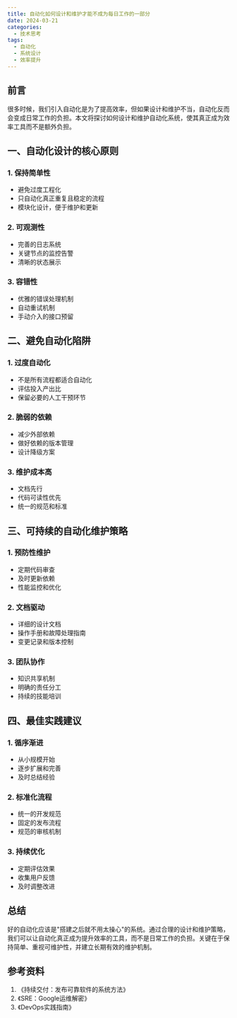 ```yaml
---
title: 自动化如何设计和维护才能不成为每日工作的一部分
date: 2024-03-21
categories:
  - 技术思考
tags:
  - 自动化
  - 系统设计
  - 效率提升
---
```

## 前言

很多时候，我们引入自动化是为了提高效率，但如果设计和维护不当，自动化反而会变成日常工作的负担。本文将探讨如何设计和维护自动化系统，使其真正成为效率工具而不是额外负担。

## 一、自动化设计的核心原则

### 1. 保持简单性

- 避免过度工程化
- 只自动化真正重复且稳定的流程
- 模块化设计，便于维护和更新

### 2. 可观测性

- 完善的日志系统
- 关键节点的监控告警
- 清晰的状态展示

### 3. 容错性

- 优雅的错误处理机制
- 自动重试机制
- 手动介入的接口预留

## 二、避免自动化陷阱

### 1. 过度自动化

- 不是所有流程都适合自动化
- 评估投入产出比
- 保留必要的人工干预环节

### 2. 脆弱的依赖

- 减少外部依赖
- 做好依赖的版本管理
- 设计降级方案

### 3. 维护成本高

- 文档先行
- 代码可读性优先
- 统一的规范和标准

## 三、可持续的自动化维护策略

### 1. 预防性维护

- 定期代码审查
- 及时更新依赖
- 性能监控和优化

### 2. 文档驱动

- 详细的设计文档
- 操作手册和故障处理指南
- 变更记录和版本控制

### 3. 团队协作

- 知识共享机制
- 明确的责任分工
- 持续的技能培训

## 四、最佳实践建议

### 1. 循序渐进

- 从小规模开始
- 逐步扩展和完善
- 及时总结经验

### 2. 标准化流程

- 统一的开发规范
- 固定的发布流程
- 规范的审核机制

### 3. 持续优化

- 定期评估效果
- 收集用户反馈
- 及时调整改进

## 总结

好的自动化应该是"搭建之后就不用太操心"的系统。通过合理的设计和维护策略，我们可以让自动化真正成为提升效率的工具，而不是日常工作的负担。关键在于保持简单、重视可维护性，并建立长期有效的维护机制。

## 参考资料

1. 《持续交付：发布可靠软件的系统方法》
2. 《SRE：Google运维解密》
3. 《DevOps实践指南》
